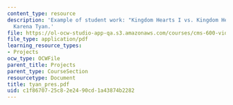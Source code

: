 ```yaml
---
content_type: resource
description: 'Example of student work: "Kingdom Hearts I vs. Kingdom Hearts II" by
  Karena Tyan.'
file: https://ol-ocw-studio-app-qa.s3.amazonaws.com/courses/cms-600-videogame-theory-and-analysis-fall-2007/c1f8670725c82e2490cd1a43874b2282_tyan_pres.pdf
file_type: application/pdf
learning_resource_types:
- Projects
ocw_type: OCWFile
parent_title: Projects
parent_type: CourseSection
resourcetype: Document
title: tyan_pres.pdf
uid: c1f86707-25c8-2e24-90cd-1a43874b2282
---
```

